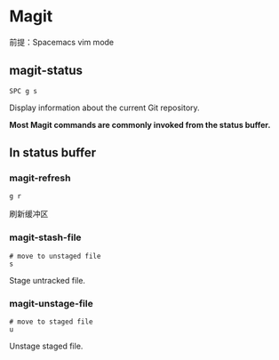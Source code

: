 # Magit

前提：Spacemacs vim mode

## magit-status

    SPC g s

Display information about the current Git repository.

**Most Magit commands are commonly invoked from the status buffer.**

## In status buffer

### magit-refresh

    g r

刷新缓冲区

### magit-stash-file

    # move to unstaged file
    s

Stage untracked file.

### magit-unstage-file

    # move to staged file
    u

Unstage staged file.
